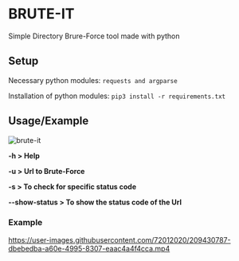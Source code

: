 # BRUTE-IT
Simple Directory Brure-Force tool made with python

## Setup
Necessary python modules: `requests and argparse`

Installation of python modules: `pip3 install -r requirements.txt`

## Usage/Example
![brute-it](https://user-images.githubusercontent.com/72012020/209429458-b0d1e614-bd15-4140-8f01-37d08745c342.png)

**-h > Help**

**-u > Url to Brute-Force**

**-s > To check for specific status code**

**--show-status > To show the status code of the Url**

### Example
https://user-images.githubusercontent.com/72012020/209430787-dbebedba-a60e-4995-8307-eaac4a4f4cca.mp4
